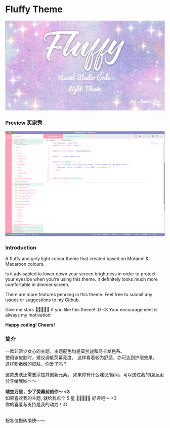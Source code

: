 # Fluffy Theme

![Logo](https://github.com/ayako02/fluffy-theme/blob/main/assets/fluffy-cover.jpg?raw=true)

### Preview 买家秀

![Preview](https://github.com/ayako02/fluffy-theme/blob/main/assets/sample.png?raw=true)

### Introduction

A fluffy and girly light colour theme that created based on Morandi & Macaroon colours.

Is it advisabled to lower down your screen brightness in order to protect your eyeside when you're using this theme. It definitely looks much more comfortable in dimmer screen.

There are more features pending in this theme.
Feel free to submit any issues or suggestions to my [Github](https://github.com/ayako02/fluffy-theme).

Give me stars 🌟🌟🌟🌟🌟 if you like this theme! :D <3
Your encouragement is always my motivation!

**Happy coding! Cheers!**

### 简介

一款非常少女心的主题。主题配色均是莫兰迪和马卡龙色系。<br/>
使用该皮肤时，建议调低荧幕亮度。
这样看着较为舒适，亦可达到护眼效果。<br/>
这样粉嫩嫩的皮肤，你爱了吗？

这款皮肤还需要添加其他新元素。
如果你有什么建议/疑问，可以透过我的[Github](https://github.com/ayako02/fluffy-theme)分享给我哟～～

**晴空万里，少了荧幕前的你～ <3 <br/>**
如果喜欢我的主题, 就给我点个 5 星 🌟🌟🌟🌟🌟 好评吧～ <3 <br/>
你的喜爱与支持是我的动力！:D <br/> <br/>

祝各位搬砖愉快～～
